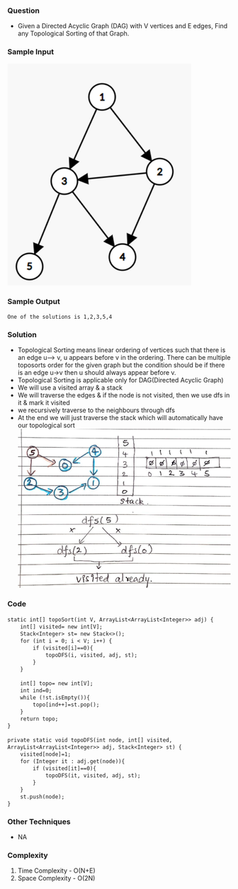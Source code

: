 ### Question
- Given a Directed Acyclic Graph (DAG) with V vertices and E edges, Find any Topological Sorting of that Graph.

### Sample Input
![img.png](img.png)

### Sample Output
    One of the solutions is 1,2,3,5,4

### Solution
- Topological Sorting means linear ordering of vertices such that there is an edge u—-> v, u appears before v in the ordering. There can be multiple toposorts order for the given graph but the condition should be if there is an edge u->v then u should always appear before v.
- Topological Sorting is applicable only for DAG(Directed Acyclic Graph)
- We will use a visited array & a stack
- We will traverse the edges & if the node is not visited, then we use dfs in it & mark it visited
- we recursively traverse to the neighbours through dfs
- At the end we will just traverse the stack which will automatically have our topological sort
![img_1.png](img_1.png)

### Code
    static int[] topoSort(int V, ArrayList<ArrayList<Integer>> adj) {
        int[] visited= new int[V];
        Stack<Integer> st= new Stack<>();
        for (int i = 0; i < V; i++) {
            if (visited[i]==0){
                topoDFS(i, visited, adj, st);
            }
        }

        int[] topo= new int[V];
        int ind=0;
        while (!st.isEmpty()){
            topo[ind++]=st.pop();
        }
        return topo;
    }

    private static void topoDFS(int node, int[] visited, ArrayList<ArrayList<Integer>> adj, Stack<Integer> st) {
        visited[node]=1;
        for (Integer it : adj.get(node)){
            if (visited[it]==0){
                topoDFS(it, visited, adj, st);
            }
        }
        st.push(node);
    }

### Other Techniques
- NA

### Complexity
1. Time Complexity - O(N+E)
2. Space Complexity - O(2N)